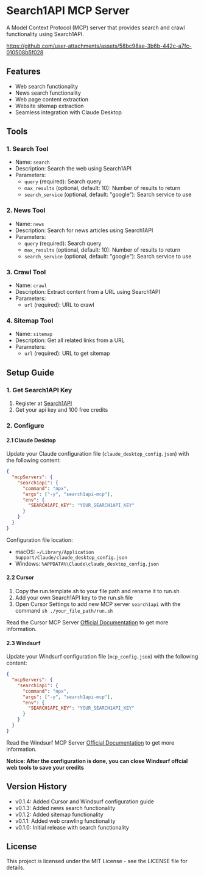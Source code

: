# Search1API MCP Server

A Model Context Protocol (MCP) server that provides search and crawl functionality using Search1API.

https://github.com/user-attachments/assets/58bc98ae-3b6b-442c-a7fc-010508b5f028


## Features

- Web search functionality
- News search functionality
- Web page content extraction
- Website sitemap extraction
- Seamless integration with Claude Desktop

## Tools

### 1. Search Tool
- Name: `search`
- Description: Search the web using Search1API
- Parameters:
  * `query` (required): Search query
  * `max_results` (optional, default: 10): Number of results to return
  * `search_service` (optional, default: "google"): Search service to use

### 2. News Tool
- Name: `news`
- Description: Search for news articles using Search1API
- Parameters:
  * `query` (required): Search query
  * `max_results` (optional, default: 10): Number of results to return
  * `search_service` (optional, default: "google"): Search service to use

### 3. Crawl Tool
- Name: `crawl`
- Description: Extract content from a URL using Search1API
- Parameters:
  * `url` (required): URL to crawl

### 4. Sitemap Tool
- Name: `sitemap`
- Description: Get all related links from a URL
- Parameters:
  * `url` (required): URL to get sitemap

## Setup Guide

### 1. Get Search1API Key
1. Register at [Search1API](https://www.search1api.com/?utm_source=mcp)
2. Get your api key and 100 free credits

### 2. Configure 
#### 2.1 Claude Desktop
Update your Claude configuration file (`claude_desktop_config.json`) with the following content:

```json
{
  "mcpServers": {
    "search1api": {
      "command": "npx",
      "args": ["-y", "search1api-mcp"],
      "env": {
        "SEARCH1API_KEY": "YOUR_SEARCH1API_KEY"
      }
    }
  }
}
```

Configuration file location:
- macOS: `~/Library/Application Support/Claude/claude_desktop_config.json`
- Windows: `%APPDATA%\Claude\claude_desktop_config.json`

#### 2.2 Cursor
1. Copy the run.template.sh to your file path and rename it to run.sh
2. Add your own Search1API key to the run.sh file
3. Open Cursor Settings to add new MCP server `search1api` with the command `sh ./your_file_path/run.sh`

Read the Cursor MCP Server [Official Documentation](https://docs.cursor.com/context/model-context-protocol#adding-an-mcp-server-to-cursor) to get more information.

#### 2.3 Windsurf
Update your Windsurf configuration file (`mcp_config.json`) with the following content:

```json
{
  "mcpServers": {
    "search1api": {
      "command": "npx",
      "args": ["-y", "search1api-mcp"],
      "env": {
        "SEARCH1API_KEY": "YOUR_SEARCH1API_KEY"
      }
    }
  }
}
```
Read the Windsurf MCP Server [Official Documentation](https://docs.codeium.com/windsurf/mcp) to get more information.

**Notice: After the configuration is done, you can close Windsurf offcial web tools to save your credits**

## Version History

- v0.1.4: Added Cursor and Windsurf configuration guide
- v0.1.3: Added news search functionality
- v0.1.2: Added sitemap functionality
- v0.1.1: Added web crawling functionality
- v0.1.0: Initial release with search functionality

## License

This project is licensed under the MIT License - see the LICENSE file for details.
